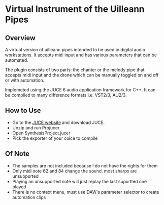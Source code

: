  # Virtual Instrument of the Uilleann Pipes
## Overview
A virtual version of uilleann pipes intended to be used in digital audio workstations. It accepts midi input and has various parameters that can be automated.

The plugin consists of two parts: the chanter or the melody pipe that accepts midi input and the drone which can be manually toggled on and off or with automation.

Implemeted using the JUCE 6 audio application framework for C++. It can be compiled to many difference formats i.e. VST2/3, AU2/3.


## How to Use
* Go to the [JUCE website](https://juce.com/) and download JUCE.
* Unzip and run Projucer
* Open SynthesisProject.jucer
* Pick the exporter of your coice to compile

## Of Note
* The samples are not included because I do not have the rights for them
* Only midi note 62 and 84 change the sound, most sharps are unsupported
* Playing an unsupported note will just replay the last suportted one played
* There is no context menu, must use DAW's parameter selector to create automation clips

